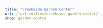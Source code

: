 ```yaml
---
title: "Creekside Garden Center"
url: /fort-collins/creekside-garden-center/
shop: garden centre
---
```

